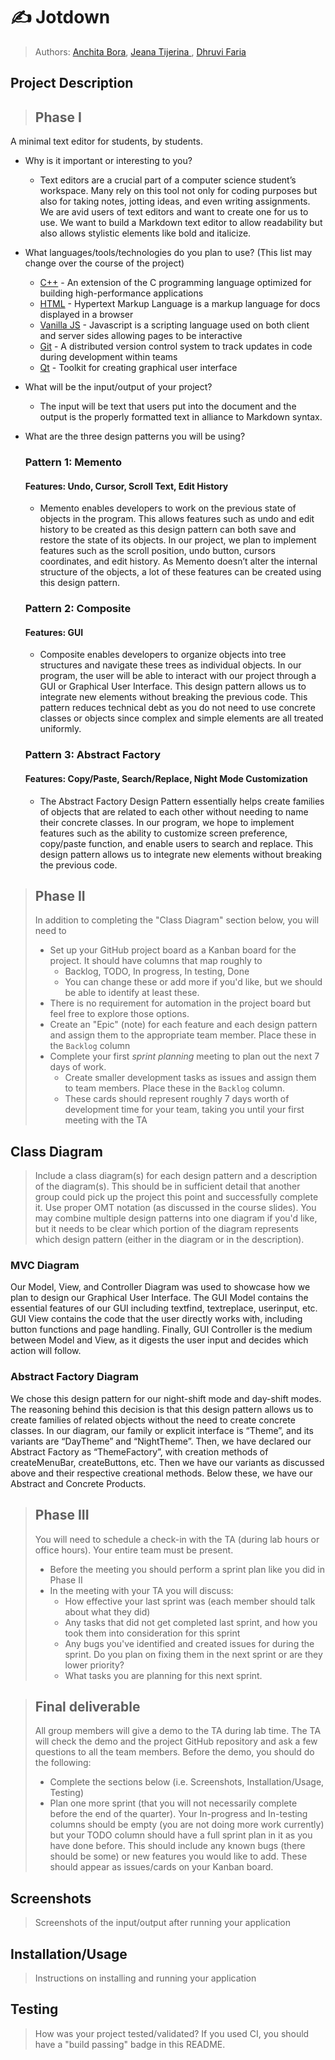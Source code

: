 
# ✍️ Jotdown 
 
 > Authors: [Anchita Bora](https://github.com/anchitab), [Jeana Tijerina ](https://github.com/Jeana-T), [Dhruvi Faria](https://github.com/Jeana-T)
 
## Project Description
> ## Phase I
 A minimal text editor for students, by students. 
 * Why is it important or interesting to you?
    * Text editors are a crucial part of a computer science student’s workspace. Many rely on this tool not only for coding purposes but also for taking notes, jotting ideas, and even writing assignments. We are avid users of text editors and want to create one for us to use. We want to build a Markdown text editor to allow readability but also allows stylistic elements like bold and italicize. 
 
 * What languages/tools/technologies do you plan to use? (This list may change over the course of the project)
    * [C++](https://www.cplusplus.com/) - An extension of the C programming language optimized for building high-performance applications
    * [HTML](https://developer.mozilla.org/en-US/docs/Web/Guide/HTML/HTML5) - Hypertext Markup Language is a markup language for docs displayed in a browser
    * [Vanilla JS](https://www.javascript.com/) - Javascript is a scripting language used on both client and server sides allowing pages to be interactive
    * [Git](https://git-scm.com/) - A distributed version control system to track updates in code during development within teams
    * [Qt](https://www.qt.io/) - Toolkit for creating graphical user interface
 
  * What will be the input/output of your project?
     * The input will be text that users put into the document and the output is the properly formatted text in alliance to Markdown syntax. 

  * What are the three design patterns you will be using?
    ### Pattern 1: Memento 
    #### Features: Undo, Cursor, Scroll Text, Edit History
    * Memento enables developers to work on the previous state of objects in the program. This allows features such as undo and edit history to be created as this design pattern can both save and restore the state of its objects. In our project, we plan to implement features such as the scroll position, undo button, cursors coordinates, and edit history. As Memento doesn’t alter the internal structure of the objects, a lot of these features can be created using this design pattern.
    ### Pattern 2: Composite 
    #### Features: GUI
    * Composite enables developers to organize objects into tree structures and navigate these trees as individual objects.  In our program, the user will be able to interact with our project through a GUI or Graphical User Interface. This design pattern allows us to integrate new elements without breaking the previous code. This pattern reduces technical debt as you do not need to use concrete classes or objects since complex and simple elements are all treated uniformly. 
    ### Pattern 3: Abstract Factory
    #### Features: Copy/Paste, Search/Replace, Night Mode Customization 
    * The Abstract Factory Design Pattern essentially helps create families of objects that are related to each other without needing to name their concrete classes. In our program, we hope to implement features such as the ability to customize screen preference, copy/paste function, and enable users to search and replace. This design pattern allows us to integrate new elements without breaking the previous code.


 > ## Phase II
 > In addition to completing the "Class Diagram" section below, you will need to 
 > * Set up your GitHub project board as a Kanban board for the project. It should have columns that map roughly to 
 >   * Backlog, TODO, In progress, In testing, Done
 >   * You can change these or add more if you'd like, but we should be able to identify at least these.
 > * There is no requirement for automation in the project board but feel free to explore those options.
 > * Create an "Epic" (note) for each feature and each design pattern and assign them to the appropriate team member. Place these in the `Backlog` column
 > * Complete your first *sprint planning* meeting to plan out the next 7 days of work.
 >   * Create smaller development tasks as issues and assign them to team members. Place these in the `Backlog` column.
 >   * These cards should represent roughly 7 days worth of development time for your team, taking you until your first meeting with the TA
## Class Diagram
 > Include a class diagram(s) for each design pattern and a description of the diagram(s). This should be in sufficient detail that another group could pick up the project this point and successfully complete it. Use proper OMT notation (as discussed in the course slides). You may combine multiple design patterns into one diagram if you'd like, but it needs to be clear which portion of the diagram represents which design pattern (either in the diagram or in the description). 
 
### MVC Diagram
Our Model, View, and Controller Diagram was used to showcase how we plan to design our Graphical User Interface. The GUI Model contains the essential features of our GUI including textfind, textreplace, userinput, etc. GUI View contains the code that the user directly works with, including button functions and page handling. Finally, GUI Controller is the medium between Model and View, as it digests the user input and decides which action will follow. 


### Abstract Factory Diagram 
We chose this design pattern for our night-shift mode and day-shift modes. The reasoning behind this decision is that this design pattern allows us to create families of related objects without the need to create concrete classes.  In our diagram, our family or explicit interface is “Theme”, and its variants are “DayTheme” and “NightTheme”. Then, we have declared our Abstract Factory as “ThemeFactory”, with creation methods of createMenuBar, createButtons, etc. Then we have our variants as discussed above and their respective creational methods. Below these, we have our Abstract and Concrete  Products. 


 
 > ## Phase III
 > You will need to schedule a check-in with the TA (during lab hours or office hours). Your entire team must be present. 
 > * Before the meeting you should perform a sprint plan like you did in Phase II
 > * In the meeting with your TA you will discuss: 
 >   - How effective your last sprint was (each member should talk about what they did)
 >   - Any tasks that did not get completed last sprint, and how you took them into consideration for this sprint
 >   - Any bugs you've identified and created issues for during the sprint. Do you plan on fixing them in the next sprint or are they lower priority?
 >   - What tasks you are planning for this next sprint.

 > ## Final deliverable
 > All group members will give a demo to the TA during lab time. The TA will check the demo and the project GitHub repository and ask a few questions to all the team members. 
 > Before the demo, you should do the following:
 > * Complete the sections below (i.e. Screenshots, Installation/Usage, Testing)
 > * Plan one more sprint (that you will not necessarily complete before the end of the quarter). Your In-progress and In-testing columns should be empty (you are not doing more work currently) but your TODO column should have a full sprint plan in it as you have done before. This should include any known bugs (there should be some) or new features you would like to add. These should appear as issues/cards on your Kanban board. 
 ## Screenshots
 > Screenshots of the input/output after running your application
 ## Installation/Usage
 > Instructions on installing and running your application
 ## Testing
 > How was your project tested/validated? If you used CI, you should have a "build passing" badge in this README.
 
